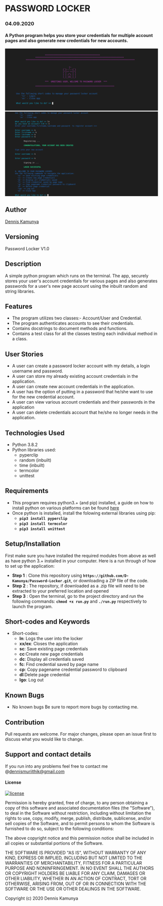 # PASSWORD LOCKER
### 04.09.2020
####  A Python program helps you store your credentials for multiple account pages and also generate new credentials for new accounts.
![alt text](imgs/app1.png)
![alt text](imgs/app2.png)

## Author
[Dennis Kamunya](https://github.com/D-Kamunya)

## Versioning
Password Locker V1.0

## Description
A simple python program which runs on the terminal. The app, securely stores your user's account credentials for various pages and also generates passwords for a user's new page account using the inbuilt random and string libraries.

## Features
* The program utilizes two classes:- Account/User and Credential.
* The program authenticates accounts to see their credentials.
* Contains docstrings to document methods and functions.
* Contains a test class for all the classes testing each individual method in a class.

## User Stories
* A user can create a password locker account with my details, a login username and password.
* A user can store my already existing account credentials in the application.
* A user can create new account credentials in the application.
* A user has the option of putting in a password that he/she want to use for the new credential account.
* A user can view various account credentials and their passwords in the application
* A user can delete credentials account that he/she no longer needs in the application.

## Technologies Used
* Python 3.8.2
* Python libraries used:
    * pyperclip
    * random (inbuilt)
    * time (inbuilt)
    * termcolor
    * unittest

## Requirements
* This program requires python3.+ (and pip) installed, a guide on how to install python on various platforms can be found [here](https://www.python.org/)
* Once python is installed, install the folowing external libraries using pip:
    * **`pip3 install pyperclip`**
    * **`pip3 install termcolor`**
    * **`pip3 install unittest`**

## Setup/Installation
First make sure you have installed the required modules from above as well as have python 3.+ installed in your computer.
Here is a run through of how to set up the application:
* **Step 1** : Clone this repository using **`https://github.com/D-Kamunya/Password-Locker.git`**, or downloading a ZIP file of the code.
* **Step 2** : The repository, if downloaded as a .zip file will need to be extracted to your preferred location and opened
* **Step 3** : Open the terminal, go to the project directory and run the following commands: **`chmod +x run.py`** and **`./run.py`** respectively to launch the program.


## Short-codes and Keywords
* Short-codes:
    * **ln**: Logs the user into the locker
    * **xx/ex**: Closes the application
    * **sc**: Save existing page credentials
    * **cc**:Create new page credentials
    * **dc**: Display all credentials saved
    * **fc**: Find credential saved by page name
    * **cp**: Copy pagename credential password to clipboard
    * **dl**:Delete page credential
    * **lgo**: Log out

## Known Bugs
* No known bugs
Be sure to report more bugs by contacting me.

## Contribution
Pull requests are welcome. For major changes, please open an issue first to discuss what you would like to change.

## Support and contact details
If you run into any problems feel free to contact me @dennismuriithik@gmail.com

#### License
[![license](https://img.shields.io/github/license/DAVFoundation/captain-n3m0.svg?style=flat-square)](https://github.com/DAVFoundation/captain-n3m0/blob/master/LICENSE)

Permission is hereby granted, free of charge, to any person obtaining a copy of this software and associated documentation files (the "Software"), to deal in the Software without restriction, including without limitation the rights to use, copy, modify, merge, publish, distribute, sublicense, and/or sell copies of the Software, and to permit persons to whom the Software is furnished to do so, subject to the following conditions:

The above copyright notice and this permission notice shall be included in all copies or substantial portions of the Software.

THE SOFTWARE IS PROVIDED "AS IS", WITHOUT WARRANTY OF ANY KIND, EXPRESS OR IMPLIED, INCLUDING BUT NOT LIMITED TO THE WARRANTIES OF MERCHANTABILITY, FITNESS FOR A PARTICULAR PURPOSE AND NONINFRINGEMENT. IN NO EVENT SHALL THE AUTHORS OR COPYRIGHT HOLDERS BE LIABLE FOR ANY CLAIM, DAMAGES OR OTHER LIABILITY, WHETHER IN AN ACTION OF CONTRACT, TORT OR OTHERWISE, ARISING FROM, OUT OF OR IN CONNECTION WITH THE SOFTWARE OR THE USE OR OTHER DEALINGS IN THE SOFTWARE.

Copyright (c) 2020 Dennis Kamunya



